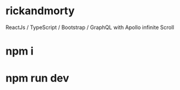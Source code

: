 # rickandmorty
ReactJs / TypeScript / Bootstrap / GraphQL with Apollo infinite Scroll

# npm i
# npm run dev
